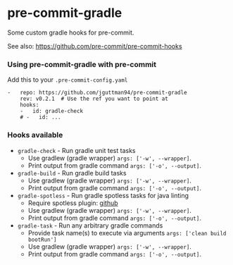 pre-commit-gradle
================

Some custom gradle hooks for pre-commit.

See also: https://github.com/pre-commit/pre-commit-hooks


### Using pre-commit-gradle with pre-commit

Add this to your `.pre-commit-config.yaml`

    -   repo: https://github.com/jguttman94/pre-commit-gradle
        rev: v0.2.1  # Use the ref you want to point at
        hooks:
        -   id: gradle-check
        # -   id: ...


### Hooks available

- `gradle-check` - Run gradle unit test tasks
    - Use gradlew (gradle wrapper) `args: ['-w', --wrapper]`.
    - Print output from gradle command `args: ['-o', --output]`.
- `gradle-build` - Run gradle build tasks
    - Use gradlew (gradle wrapper) `args: ['-w', --wrapper]`.
    - Print output from gradle command `args: ['-o', --output]`.
- `gradle-spotless` - Run gradle spotless tasks for java linting
    - Require spotless plugin: [github](https://github.com/diffplug/spotless/tree/master/plugin-gradle)
    - Use gradlew (gradle wrapper) `args: ['-w', --wrapper]`.
    - Print output from gradle command `args: ['-o', --output]`.
- `gradle-task` - Run any arbitrary gradle commands
    - Provide task name(s) to execute via arguments `args: ['clean build bootRun']`
    - Use gradlew (gradle wrapper) `args: ['-w', --wrapper]`.
    - Print output from gradle command `args: ['-o', --output]`.
